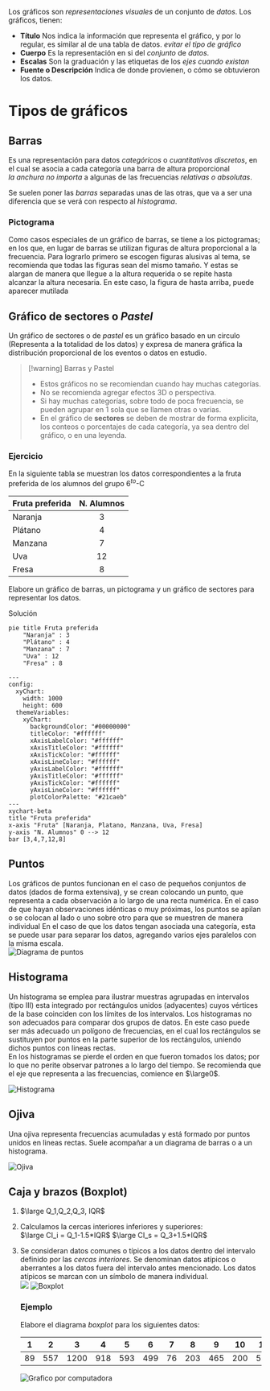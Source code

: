 Los gráficos son *representaciones visuales* de un conjunto de *datos*. Los gráficos, tienen:
- **Título** Nos indica la información que representa el gráfico, y por lo regular, es similar al de una tabla de datos. $evitar\ el\ tipo\ de\ gráfico$
- **Cuerpo** Es la representación en si del *conjunto* de *datos*.
- **Escalas** Son la graduación y las etiquetas de los *ejes* $cuando\ existan$
- **Fuente o Descripción** Indica de donde provienen, o cómo se obtuvieron los datos. 
# Tipos de gráficos
## Barras
Es una representación para datos *categóricos* o *cuantitativos $discretos$*, en el cual se asocia a cada categoría una barra de altura proporcional $la\ anchura\ no\ importa$ a algunas de las frecuencias $relativas\ o\ absolutas$.

Se suelen poner las *barras* separadas unas de las otras, que va a ser una diferencia que se verá con respecto al *histograma*.
### Pictograma
Como casos especiales de un gráfico de barras, se tiene a los pictogramas; en los que, en lugar de barras se utilizan figuras de altura proporcional a la frecuencia. Para lograrlo primero se escogen figuras alusivas al tema, se recomienda que todas las figuras sean del mismo tamaño.
Y estas se alargan de manera que llegue a la altura requerida o se repite hasta alcanzar la altura necesaria. En este caso, la figura de hasta arriba, puede aparecer mutilada
## Gráfico de sectores o $Pastel$
Un gráfico de sectores o de $pastel$ es un gráfico basado en un circulo (Representa a la totalidad de los datos) y expresa de manera gráfica la distribución proporcional de los eventos o datos en estudio.
> [!warning] Barras y Pastel
> - Estos gráficos no se recomiendan  cuando hay muchas categorías.
> - No se recomienda agregar efectos 3D o perspectiva. 
> - Si hay muchas categorías, sobre todo de poca frecuencia,  se pueden agrupar en 1 sola que se llamen otras o varias.
> - En el gráfico de **sectores** se deben de mostrar de forma explicita, los conteos o porcentajes de cada categoría, ya sea dentro del gráfico, o en una leyenda.
### Ejercicio
En la siguiente tabla se muestran los datos correspondientes a la fruta preferida de los alumnos del grupo 6$^{to}$-C

|Fruta preferida| N. Alumnos |
| --- | :-: |
| Naranja | 3 |
| Plátano | 4 |
| Manzana | 7 |
| Uva | 12 |
| Fresa | 8 |

Elabore un gráfico de barras, un pictograma y un gráfico de sectores para representar los datos.

Solución
```mermaid
pie title Fruta preferida
    "Naranja" : 3
    "Plátano" : 4
    "Manzana" : 7
    "Uva" : 12
    "Fresa" : 8
```

```mermaid
---
config:
  xyChart:
    width: 1000
    height: 600
  themeVariables:
    xyChart:
      backgroundColor: "#00000000"
      titleColor: "#ffffff"
      xAxisLabelColor: "#ffffff"
      xAxisTitleColor: "#ffffff"
      xAxisTickColor: "#ffffff"
      xAxisLineColor: "#ffffff"
      yAxisLabelColor: "#ffffff"
      yAxisTitleColor: "#ffffff"
      yAxisTickColor: "#ffffff"
      yAxisLineColor: "#ffffff"
      plotColorPalette: "#21caeb"
---
xychart-beta
title "Fruta preferida"
x-axis "Fruta" [Naranja, Platano, Manzana, Uva, Fresa]
y-axis "N. Alumnos" 0 --> 12
bar [3,4,7,12,8]
```
## Puntos
Los gráficos de puntos funcionan en el caso de pequeños conjuntos de datos (dados de forma extensiva), y se crean colocando un punto, que representa a cada observación a lo largo de una recta numérica. En el caso de que hayan observaciones idénticas o muy próximas, los puntos se apilan o se colocan al lado o uno sobre otro para que se muestren de manera individual
En el caso de que los datos tengan asociada una categoría, esta  se puede usar para separar los datos, agregando varios ejes paralelos con la misma escala.  
![Diagrama de puntos](../../0media/Estadistica/Diagrama_Puntos_Ejemplo.png)
## Histograma
Un histograma se emplea para ilustrar muestras agrupadas en intervalos (tipo III) esta integrado por rectángulos unidos (adyacentes) cuyos vértices de la base coinciden con los límites de los intervalos. 
Los histogramas no son adecuados para comparar dos grupos de datos. En este caso puede ser más adecuado un polígono de frecuencias, en el cual los rectángulos se sustituyen por puntos en la parte superior de los rectángulos, uniendo dichos puntos con lineas rectas.    
En los histogramas se pierde el orden en que fueron tomados los datos; por lo que no perite observar patrones a lo largo del tiempo.
Se recomienda que el eje que representa a las frecuencias,  comience en $\large0$.  

![Histograma](../../0media/Estadistica/Diagrama_Histograma.png)
## Ojiva
Una ojiva representa frecuencias acumuladas y está formado por puntos unidos en lineas rectas. Suele acompañar a un diagrama de barras o a un histograma.  

![Ojiva](../../0media/Estadistica/Diagrama_Ojiva.png)
## Caja y brazos (Boxplot)
1. $\large Q_1,Q_2,Q_3, IQR$  
1. Calculamos la cercas interiores inferiores y superiores:  
      $\large CI_i = Q_1-1.5*IQR$
      $\large CI_s = Q_3+1.5*IQR$  
1. Se consideran datos comunes o típicos a los datos dentro del intervalo definido por las *cercas interiores*.
   Se denominan datos atípicos o aberrantes a los datos fuera del intervalo antes mencionado. Los datos atípicos se marcan con un símbolo de manera individual.     
   ![](../../0media/Estadistica/Diagrama_Boxplot2.png)
   ![Boxplot](../../0media/Estadistica/Diagrama_BoxPlot.png)
   ### Ejemplo
   Elabore el diagrama *boxplot* para los siguientes datos:  
   
   1|2|3|4|5|6|7|8|9|10|11|12|13|14
   :-:|:-:|:-:|:-:|:-:|:-:|:-:|:-:|:-:|:-:|:-:|:-:|:-:|:-:
   89|557|1200|918|593|499|76|203|465|200|513|207|18|513
   ![Grafico por computadora](../../0media/Estadistica/Grafico_Boxplot_EJ1.png)